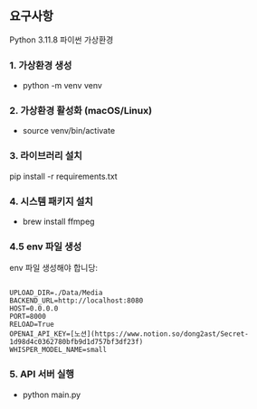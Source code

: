 ## 요구사항
Python 3.11.8
파이썬 가상환경

###  1. 가상환경 생성
 - python -m venv venv

### 2. 가상환경 활성화 (macOS/Linux)
- source venv/bin/activate

### 3. 라이브러리 설치
pip install -r requirements.txt


### 4. 시스템 패키지 설치
- brew install ffmpeg


### 4.5 env 파일 생성 
env 파일 생성해야 합니당: 
```

UPLOAD_DIR=./Data/Media
BACKEND_URL=http://localhost:8080
HOST=0.0.0.0
PORT=8000
RELOAD=True
OPENAI_API_KEY=[노션](https://www.notion.so/dong2ast/Secret-1d98d4c0362780bfb9d1d757bf3df23f)
WHISPER_MODEL_NAME=small
```


### 5. API 서버 실행 
- python main.py




